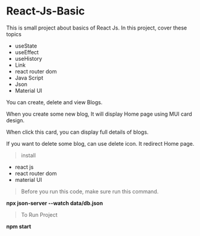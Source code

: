 # React-Js-Basic 


This is small project about basics of React Js. 
In this project, cover these topics

- useState
- useEffect
- useHistory
- Link
- react router dom
- Java Script
- Json
- Material UI


You can create, delete and view Blogs. 

When you create some new blog, It will display Home page using MUI card design.

When click this card, you can display full details of blogs.

If you want to delete some blog, can use delete icon. It redirect Home page.


>install

- react js
- react router dom
- material UI


>Before you run this code, make sure run this command.

**npx json-server --watch data/db.json**

>To Run Project

**npm start**

